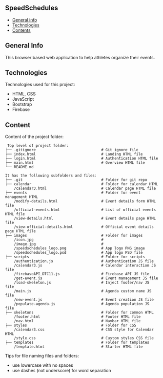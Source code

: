 ## SpeedSchedules

* [General info](#general-info)
* [Technologies](#technologies)
* [Contents](#content)

## General Info
This browser based web application to help athletes organize their events.
	
## Technologies
Technologies used for this project:
* HTML, CSS
* JavaScript
* Bootstrap 
* Firebase
	
## Content
Content of the project folder:

```
 Top level of project folder: 
├── .gitignore                              # Git ignore file
├── index.html                              # Landing HTML file
├── login.html                              # Authentication HTML file
├── main.html                               # Overview HTML file
└── README.md

It has the following subfolders and files:
├── .git                                    # Folder for git repo
├── calendar                                # Folder for calendar HTML
    /calendar3.html                         # Calendar page HTML file
├── events                                  # Folder for event management HTML
    /modify-details.html                    # Event details form HTML file
    /official-events.html                   # List of official events HTML file
    /view-details.html                      # Event details page HTML file
    /view-official-details.html             # Official event details page HTML file
├── images                                  # Folder for images
    /icon.jpg                               # 
    /image.jpg                              # 
    /speedschedules_logo.png                # App logo PNG image
    /speedschedules_logo.psd                # App logo PSD file
├── scripts                                 # Folder for scripts
    /authentication.js                      # Authentication JS file
    /calendar3.js                           # Calendar interaction JS file
    /firebaseAPI_DTC11.js                   # Firebase API JS file
    /get-event.js                           # Event management JS file
    /load-skeleton.js                       # Inject footer/nav JS file
    /main.js                                # Agenda custom name JS file
    /new-event.js                           # Event creation JS file
    /populate-agenda.js                     # Agenda population JS file
├── skeletons                               # Folder for common HTML
    /footer.html                            # Footer HTML file
    /nav.html                               # Navbar HTML file
├── styles                                  # Folder for CSS
    /calendar3.css                          # CSS style for Calendar HTML
    /style.css                              # Custom styles CSS file
├── templates                               # Folder for templates
    /template.html                          # Starter HTML file
```

Tips for file naming files and folders:
* use lowercase with no spaces
* use dashes (not underscore) for word separation

